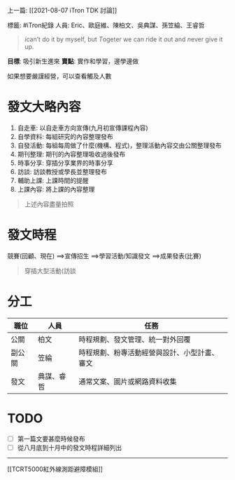 上一篇: [[2021-08-07 iTron TDK 討論]]

標籤: #iTron紀錄
人員: Eric、歐庭維、陳柏文、吳典謀、孫笠綸、王睿哲

> *i*can’t do it by myself, but *T*ogeter we can *r*ide it *o*ut and *n*ever give it up.

**目標**: 吸引新生進來
**賣點**: 實作和學習，邊學邊做

如果想要嚴謹經營，可以查看觸及人數

# 發文大略內容

1. 自走車: 以自走車方向宣傳(九月初宣傳課程內容)
2. 自學資料: 每組研究的內容整理發布
3. 自發活動: 每組每周做了什麼(機構、程式)，整理活動內容交由公關整理發布
4. 期刊整理: 期刊的內容整理吸收過後發布
5. 時事分享: 穿插分享業界的時事分享
6. 訪談: 訪談教授或學長並整理發布
7. 輔助上課: 上課時間的提醒
8. 上課內容: 將上課的內容整理

> 上述內容盡量拍照


# 發文時程

競賽(回顧、現在)
$\implies$宣傳招生
$\implies$學習活動/知識發文
$\implies$成果發表(比賽)

> 穿插大型活動(訪談

# 分工

職位 | 人員 | 任務
--- | --- | ---
公關 | 柏文 | 時程規劃、發文管理、統一對外回覆
副公關 | 笠綸 | 時程規劃、粉專活動經營與設計、小型計畫、審文
發文 | 典謀、睿哲 | 通常文案、圖片或網路資料收集

# TODO

- [ ] 第一篇文要甚麼時候發布
- [ ] 從八月底到十月中的發文時程詳細列出

---

[[TCRT5000紅外線測距避障模組]]
